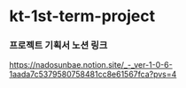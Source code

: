# kt-1st-term-project

### 프로젝트 기획서 노션 링크
https://nadosunbae.notion.site/_-_ver-1-0-6-1aada7c5379580758481cc8e61567fca?pvs=4
